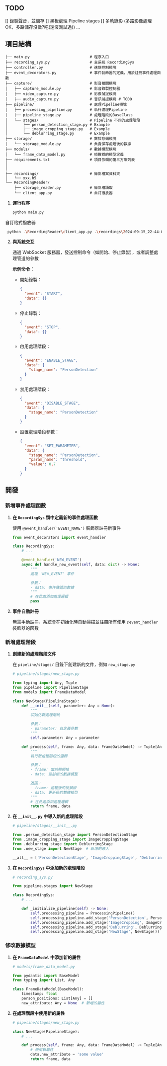 ## TODO
[] 錄製聲音，並儲存
[] 黑板處理 Pipeline stages
[] 多軌錄影 (多路影像處理OK，多路儲存沒做?吧(還沒測試過))
...


## 項目結構

```
├── main.py                           # 程序入口
├── recording_sys.py                  # 主系統 RecordingSys
├── controller.py                     # 遠端控制模塊
├── event_decorators.py               # 事件裝飾器的定義，用於註冊事件處理函數
├── capture/                          # 影音相關模塊
│   ├── capture_module.py             # 影音錄製控制器
│   ├── video_capture.py              # 影像捕捉模塊
│   ├── audio_capture.py              # 音訊捕捉模塊 # TODO
├── pipeline/                         # 處理Pipeline模塊
│   ├── processing_pipeline.py        # 執行處理Pipeline
│   ├── pipeline_stage.py             # 處理階段的BaseClass
│   └── stages/                       # Pipeline 不同的處理階段
│       ├── person_detection_stage.py # Example
│       ├── image_cropping_stage.py   # Example
│       └── deblurring_stage.py       # Example
├── storage/                          # 數據存儲模塊
│   └── storage_module.py             # 負責保存處理後的數據
├── models/                           # 數據模型模塊
│   └── frame_data_model.py           # 幀數據的模型定義
├── requirements.txt                  # 項目依賴的第三方庫列表
│
│
├── recordings/                       # 錄影檔案資料夾
│   └── xxx.h5
└── RecordingReader/
    ├── storage_reader.py             # 錄影檔讀取
    └── client_app.py                 # 自訂撥放器

```

1. **運行程序**
   ```bash
   python main.py
   ```
   
  自訂格式撥放器
  ```bash
   python .\RecordingReader\client_app.py .\recordings\2024-09-15_22-44-08.h5
   ```


2. **與系統交互**

   通過 WebSocket 服務器，發送控制命令（如開始、停止錄製），或者調整處理管道的參數

   **示例命令：**

   - 開始錄製：

     ```json
     {
       "event": "START",
       "data": {}
     }
     ```

   - 停止錄製：

     ```json
     {
       "event": "STOP",
       "data": {}
     }
     ```

   - 啟用處理階段：

     ```json
     {
       "event": "ENABLE_STAGE",
       "data": {
         "stage_name": "PersonDetection"
       }
     }
     ```

   - 禁用處理階段：

     ```json
     {
       "event": "DISABLE_STAGE",
       "data": {
         "stage_name": "PersonDetection"
       }
     }
     ```

   - 設置處理階段參數：

     ```json
     {
       "event": "SET_PARAMETER",
       "data": {
         "stage_name": "PersonDetection",
         "param_name": "threshold",
         "value": 0.7
       }
     }
     ```

## 開發

### 新增事件處理函數

1. **在 `RecordingSys` 類中定義新的事件處理函數**

   使用 `@event_handler('EVENT_NAME')` 裝飾器註冊新事件

   ```python
   from event_decorators import event_handler

   class RecordingSys:
       # ...

       @event_handler('NEW_EVENT')
       async def handle_new_event(self, data: dict) -> None:
           """
           處理 'NEW_EVENT' 事件

           參數：
           - data: 事件傳遞的數據
           """
           # 在此處添加處理邏輯
           pass
   ```

2. **事件自動註冊**

   無需手動註冊，系統會在初始化時自動掃描並註冊所有使用 `@event_handler` 裝飾器的函數

### 新增處理階段

1. **創建新的處理階段文件**

   在 `pipeline/stages/` 目錄下創建新的文件，例如 `new_stage.py`

   ```python
   # pipeline/stages/new_stage.py

   from typing import Any, Tuple
   from pipeline import PipelineStage
   from models import FrameDataModel

   class NewStage(PipelineStage):
       def __init__(self, parameter: Any = None):
           """
           初始化新處理階段

           參數：
           - parameter: 自定義參數
           """
           self.parameter: Any = parameter

       def process(self, frame: Any, data: FrameDataModel) -> Tuple[Any, FrameDataModel]:
           """
           執行新處理階段的邏輯

           參數：
           - frame: 當前視頻幀
           - data: 當前幀的數據模型

           返回：
           - frame: 處理後的視頻幀
           - data: 更新後的數據模型
           """
           # 在此處添加處理邏輯
           return frame, data
   ```

2. **在 `__init__.py` 中導入新的處理階段**

   ```python
   # pipeline/stages/__init__.py

   from .person_detection_stage import PersonDetectionStage
   from .image_cropping_stage import ImageCroppingStage
   from .deblurring_stage import DeblurringStage
   from .new_stage import NewStage  # 新增的導入

   __all__ = ['PersonDetectionStage', 'ImageCroppingStage', 'DeblurringStage', 'NewStage']
   ```

3. **在 `RecordingSys` 中添加新的處理階段**

   ```python
   # recording_sys.py

   from pipeline.stages import NewStage

   class RecordingSys:
       # ...

       def _initialize_pipeline(self) -> None:
           self.processing_pipeline = ProcessingPipeline()
           self.processing_pipeline.add_stage('PersonDetection', PersonDetectionStage())
           self.processing_pipeline.add_stage('ImageCropping', ImageCroppingStage())
           self.processing_pipeline.add_stage('Deblurring', DeblurringStage())
           self.processing_pipeline.add_stage('NewStage', NewStage())  # 添加新的階段
   ```

### 修改數據模型

1. **在 `FrameDataModel` 中添加新的屬性**

   ```python
   # models/frame_data_model.py

   from pydantic import BaseModel
   from typing import List, Any

   class FrameDataModel(BaseModel):
       timestamp: float
       person_positions: List[Any] = []
       new_attribute: Any = None  # 新增的屬性
   ```

2. **在處理階段中使用新的屬性**

   ```python
   # pipeline/stages/new_stage.py

   class NewStage(PipelineStage):
       # ...

       def process(self, frame: Any, data: FrameDataModel) -> Tuple[Any, FrameDataModel]:
           # 使用新屬性
           data.new_attribute = 'some value'
           return frame, data
   ```
